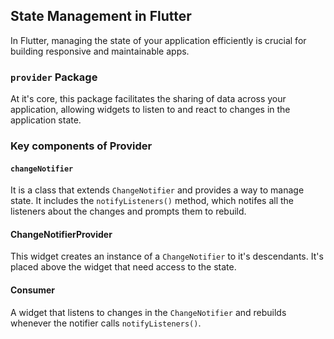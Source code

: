 ## State Management in Flutter
In Flutter, managing the state of your application efficiently is crucial for building responsive and maintainable apps.
### `provider` Package
At it's core, this package facilitates the sharing of data across your application, allowing widgets to listen to and react to changes in the application state.
### Key components of Provider
#### `changeNotifier`
It is a class that extends `ChangeNotifier` and provides a way to manage state. It includes the `notifyListeners()` method, which notifes all the listeners about the changes and prompts them to rebuild.
#### ChangeNotifierProvider
This widget creates an instance of a `ChangeNotifier` to it's descendants. It's placed above the widget that need access to the state.
#### Consumer
A widget that listens to changes in the `ChangeNotifier` and rebuilds whenever the notifier calls `notifyListeners()`.
